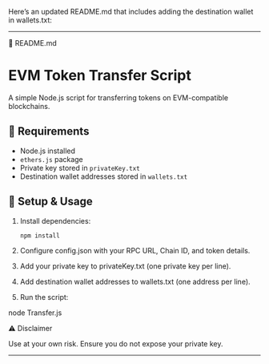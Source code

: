 Here’s an updated README.md that includes adding the destination wallet in wallets.txt:


---

📜 README.md

# EVM Token Transfer Script

A simple Node.js script for transferring tokens on EVM-compatible blockchains.

## 📌 Requirements
- Node.js installed
- `ethers.js` package
- Private key stored in `privateKey.txt`
- Destination wallet addresses stored in `wallets.txt`

## 🔧 Setup & Usage
1. Install dependencies:
   ```sh
   npm install

2. Configure config.json with your RPC URL, Chain ID, and token details.


3. Add your private key to privateKey.txt (one private key per line).


4. Add destination wallet addresses to wallets.txt (one address per line).


5. Run the script:

node Transfer.js



⚠️ Disclaimer

Use at your own risk. Ensure you do not expose your private key.

---

